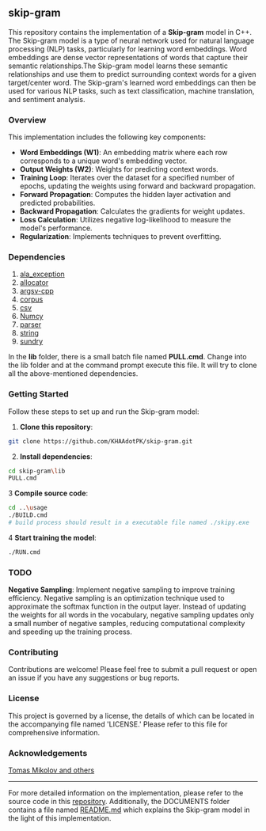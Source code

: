 ## skip-gram 
This repository contains the implementation of a **Skip-gram** model in C++. The Skip-gram model is a type of neural network used for natural language processing (NLP) tasks, particularly for learning word embeddings. Word embeddings are dense vector representations of words that capture their semantic relationships.The Skip-gram model learns these semantic relationships and use them to predict surrounding context words for a given target/center word. 
The Skip-gram's learned word embeddings can then be used for various NLP tasks, such as text classification, machine translation, and sentiment analysis.
### Overview
This implementation includes the following key components:
- **Word Embeddings (W1)**: An embedding matrix where each row corresponds to a unique word's embedding vector.
- **Output Weights (W2)**: Weights for predicting context words.
- **Training Loop**: Iterates over the dataset for a specified number of epochs, updating the weights using forward and backward propagation.
- **Forward Propagation**: Computes the hidden layer activation and predicted probabilities.
- **Backward Propagation**: Calculates the gradients for weight updates.
- **Loss Calculation**: Utilizes negative log-likelihood to measure the model's performance.
- **Regularization**: Implements techniques to prevent overfitting.
### Dependencies
1. [ala_exception](https://github.com/KHAAdotPK/ala_exception)
2. [allocator](https://github.com/KHAAdotPK/allocator)
3. [argsv-cpp](https://github.com/KHAAdotPK/argsv-cpp)
4. [corpus](https://github.com/KHAAdotPK/corpus)
5. [csv](https://github.com/KHAAdotPK/csv)
6. [Numcy](https://github.com/KHAAdotPK/Numcy)
7. [parser](https://github.com/KHAAdotPK/parser)
8. [string](https://github.com/KHAAdotPK/string)
9. [sundry](https://github.com/KHAAdotPK/sundry)

In the **lib** folder, there is a small batch file named **PULL.cmd**. Change into the lib folder and at the command prompt execute this file. It will try to clone all the above-mentioned dependencies.
### Getting Started
Follow these steps to set up and run the Skip-gram model:
1. **Clone this repository**:
```BASH
git clone https://github.com/KHAAdotPK/skip-gram.git
```
2. **Install dependencies**:
```BASH
cd skip-gram\lib
PULL.cmd
```
3 **Compile source code**:
```BASH
cd ..\usage
./BUILD.cmd
# build process should result in a executable file named ./skipy.exe
```
4 **Start training the model**:
```BASH
./RUN.cmd
```
### TODO
**Negative Sampling**: Implement negative sampling to improve training efficiency. Negative sampling is an optimization technique used to approximate the softmax function in the output layer. Instead of updating the weights for all words in the vocabulary, negative sampling updates only a small number of negative samples, reducing computational complexity and speeding up the training process.
### Contributing
Contributions are welcome! Please feel free to submit a pull request or open an issue if you have any suggestions or bug reports.
### License
This project is governed by a license, the details of which can be located in the accompanying file named 'LICENSE.' Please refer to this file for comprehensive information.
### Acknowledgements
[Tomas Mikolov and others](https://arxiv.org/abs/1301.3781)

---
For more detailed information on the implementation, please refer to the source code in this [repository](https://github.com/KHAAdotPK/skip-gram/tree/main/lib/WordEmbedding-Algorithms/Word2Vec/Skip-gram). Additionally, the DOCUMENTS folder contains a file named [README.md](https://github.com/KHAAdotPK/skip-gram/blob/main/DOCUMENTS/README.md) which explains the Skip-gram model in the light of this implementation.